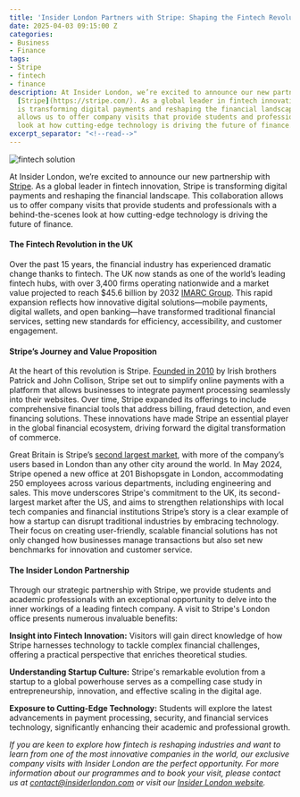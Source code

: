 ```yaml
---
title: 'Insider London Partners with Stripe: Shaping the Fintech Revolution'
date: 2025-04-03 09:15:00 Z
categories:
- Business
- Finance
tags:
- Stripe
- fintech
- finance
description: At Insider London, we’re excited to announce our new partnership with
  [Stripe](https://stripe.com/). As a global leader in fintech innovation, Stripe
  is transforming digital payments and reshaping the financial landscape. This collaboration
  allows us to offer company visits that provide students and professionals a behind-the-scenes
  look at how cutting-edge technology is driving the future of finance.
excerpt_separator: "<!--read-->"
---
```


![fintech solution](/uploads/AdobeStock_414095320_resized.jpg)

At Insider London, we’re excited to announce our new partnership with [Stripe](https://stripe.com/). As a global leader in fintech innovation, Stripe is transforming digital payments and reshaping the financial landscape. This collaboration allows us to offer company visits that provide students and professionals with a behind-the-scenes look at how cutting-edge technology is driving the future of finance.

<!--read-->

#### The Fintech Revolution in the UK

Over the past 15 years, the financial industry has experienced dramatic change thanks to fintech. The UK now stands as one of the world’s leading fintech hubs, with over 3,400 firms operating nationwide and a market value projected to reach $45.6 billion by 2032 [IMARC Group](https://www.imarcgroup.com/uk-fintech-market). This rapid expansion reflects how innovative digital solutions—mobile payments, digital wallets, and open banking—have transformed traditional financial services, setting new standards for efficiency, accessibility, and customer engagement.

#### Stripe’s Journey and Value Proposition

At the heart of this revolution is Stripe. [Founded in 2010](https://www.forbes.com/companies/stripe/?utm_source=chatgpt.com) by Irish brothers Patrick and John Collison, Stripe set out to simplify online payments with a platform that allows businesses to integrate payment processing seamlessly into their websites. Over time, Stripe expanded its offerings to include comprehensive financial tools that address billing, fraud detection, and even financing solutions. These innovations have made Stripe an essential player in the global financial ecosystem, driving forward the digital transformation of commerce. 

Great Britain is Stripe’s [second largest market](https://www.pymnts.com/news/payments-innovation/2024/stripe-launches-its-first-open-banking-powered-payment-method-in-uk/?utm_source=chatgpt.com), with more of the company’s users based in London than any other city around the world. In May 2024, Stripe opened a new office at 201 Bishopsgate in London, accommodating 250 employees across various departments, including engineering and sales. This move underscores Stripe's commitment to the UK, its second-largest market after the US, and aims to strengthen relationships with local tech companies and financial institutions
Stripe’s story is a clear example of how a startup can disrupt traditional industries by embracing technology. Their focus on creating user-friendly, scalable financial solutions has not only changed how businesses manage transactions but also set new benchmarks for innovation and customer service.

#### The Insider London Partnership

Through our strategic partnership with Stripe, we provide students and academic professionals with an exceptional opportunity to delve into the inner workings of a leading fintech company. A visit to Stripe's London office presents numerous invaluable benefits:  

**Insight into Fintech Innovation:** Visitors will gain direct knowledge of how Stripe harnesses technology to tackle complex financial challenges, offering a practical perspective that enriches theoretical studies.  

**Understanding Startup Culture:** Stripe's remarkable evolution from a startup to a global powerhouse serves as a compelling case study in entrepreneurship, innovation, and effective scaling in the digital age.  

**Exposure to Cutting-Edge Technology:** Students will explore the latest advancements in payment processing, security, and financial services technology, significantly enhancing their academic and professional growth.  


*If you are keen to explore how fintech is reshaping industries and want to learn from one of the most innovative companies in the world, our exclusive company visits with Insider London are the perfect opportunity. For more information about our programmes and to book your visit, please contact us at [contact@insiderlondon.com](mailto:contact@insiderlondon.com) or visit our [Insider London website](https://www.insiderlondon.com/).*

